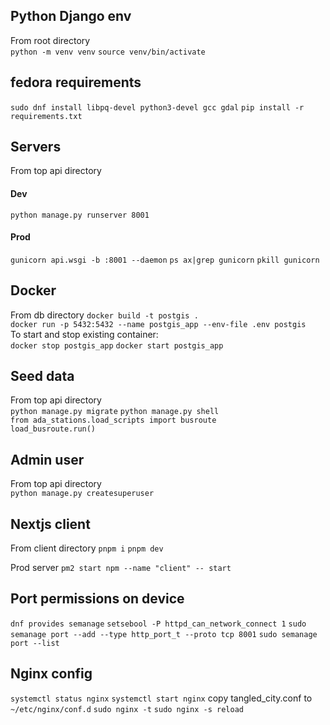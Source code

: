 ## Python Django env
From root directory  
`python -m venv venv`
`source venv/bin/activate`  
## fedora requirements
```sudo dnf install libpq-devel python3-devel gcc gdal```
`pip install -r requirements.txt`

## Servers
From top api directory
#### Dev
```python manage.py runserver 8001```
#### Prod
`gunicorn api.wsgi -b :8001 --daemon`
`ps ax|grep gunicorn`
`pkill gunicorn`

## Docker
From db directory
`docker build -t postgis .`  
`docker run -p 5432:5432 --name postgis_app --env-file .env postgis`  
To start and stop existing container:  
`docker stop postgis_app`
`docker start postgis_app`

## Seed data
From top api directory  
`python manage.py migrate`
`python manage.py shell`  
`from ada_stations.load_scripts import busroute`  
`load_busroute.run()`

## Admin user
From top api directory  
`python manage.py createsuperuser`  

## Nextjs client
From client directory
```pnpm i```
```pnpm dev```

Prod server
```pm2 start npm --name "client" -- start```

## Port permissions on device
```dnf provides semanage```
```setsebool -P httpd_can_network_connect 1```
```sudo semanage port --add --type http_port_t --proto tcp 8001```
```sudo semanage port --list```

## Nginx config
```systemctl status nginx```
```systemctl start nginx```
copy tangled_city.conf to `~/etc/nginx/conf.d`
```sudo nginx -t```
```sudo nginx -s reload```
